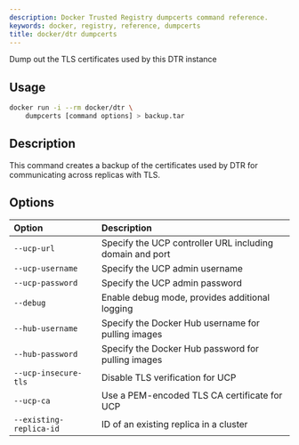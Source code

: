 ```yaml
---
description: Docker Trusted Registry dumpcerts command reference.
keywords: docker, registry, reference, dumpcerts
title: docker/dtr dumpcerts
---
```

Dump out the TLS certificates used by this DTR instance

## Usage

```bash
docker run -i --rm docker/dtr \
    dumpcerts [command options] > backup.tar
```

## Description

This command creates a backup of the certificates used by DTR for communicating across replicas with TLS.

## Options

| Option                  | Description                                              |
|:----------------------- |:-------------------------------------------------------- |
| `--ucp-url`             | Specify the UCP controller URL including domain and port |
| `--ucp-username`        | Specify the UCP admin username                           |
| `--ucp-password`        | Specify the UCP admin password                           |
| `--debug`               | Enable debug mode, provides additional logging           |
| `--hub-username`        | Specify the Docker Hub username for pulling images       |
| `--hub-password`        | Specify the Docker Hub password for pulling images       |
| `--ucp-insecure-tls`    | Disable TLS verification for UCP                         |
| `--ucp-ca`              | Use a PEM-encoded TLS CA certificate for UCP             |
| `--existing-replica-id` | ID of an existing replica in a cluster                   |